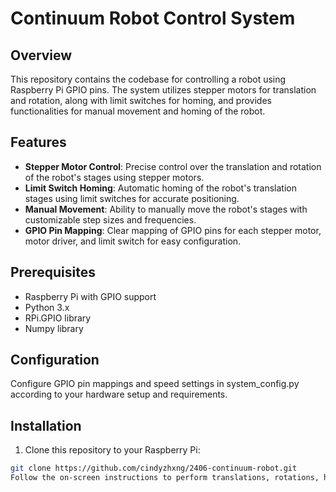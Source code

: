 # Continuum Robot Control System

## Overview

This repository contains the codebase for controlling a robot using Raspberry Pi GPIO pins. The system utilizes stepper motors for translation and rotation, along with limit switches for homing, and provides functionalities for manual movement and homing of the robot.

## Features

- **Stepper Motor Control**: Precise control over the translation and rotation of the robot's stages using stepper motors.
- **Limit Switch Homing**: Automatic homing of the robot's translation stages using limit switches for accurate positioning.
- **Manual Movement**: Ability to manually move the robot's stages with customizable step sizes and frequencies.
- **GPIO Pin Mapping**: Clear mapping of GPIO pins for each stepper motor, motor driver, and limit switch for easy configuration.

## Prerequisites

- Raspberry Pi with GPIO support
- Python 3.x
- RPi.GPIO library
- Numpy library
  
## Configuration
Configure GPIO pin mappings and speed settings in system_config.py according to your hardware setup and requirements.

## Installation

1. Clone this repository to your Raspberry Pi:

```bash
git clone https://github.com/cindyzhxng/2406-continuum-robot.git
Follow the on-screen instructions to perform translations, rotations, homing, and manual movements of the robot.
